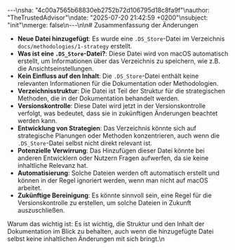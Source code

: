 ---\nsha: "4c00a7565b68830eb2752b72d106795d18c8fa9f"\nauthor: "TheTrustedAdvisor"\ndate: "2025-07-20 21:42:59 +0200"\nsubject: "init"\nmerge: false\n---\n\n# Zusammenfassung der Änderungen

- **Neue Datei hinzugefügt**: Es wurde eine `.DS_Store`-Datei im Verzeichnis `docs/methodologies/1-strategy` erstellt.
- **Was ist eine `.DS_Store`-Datei?**: Diese Datei wird von macOS automatisch erstellt, um Informationen über das Verzeichnis zu speichern, wie z.B. die Ansichtseinstellungen.
- **Kein Einfluss auf den Inhalt**: Die `.DS_Store`-Datei enthält keine relevanten Informationen für die Dokumentation oder Methodologien.
- **Verzeichnisstruktur**: Die Datei ist Teil der Struktur für die strategischen Methoden, die in der Dokumentation behandelt werden.
- **Versionskontrolle**: Diese Datei wird jetzt in der Versionskontrolle verfolgt, was bedeutet, dass sie in zukünftigen Änderungen beachtet werden kann.
- **Entwicklung von Strategien**: Das Verzeichnis könnte sich auf strategische Planungen oder Methoden konzentrieren, auch wenn die `.DS_Store`-Datei selbst nicht direkt relevant ist.
- **Potenzielle Verwirrung**: Das Hinzufügen dieser Datei könnte bei anderen Entwicklern oder Nutzern Fragen aufwerfen, da sie keine inhaltliche Relevanz hat.
- **Automatisierung**: Solche Dateien werden oft automatisch erstellt und können in der Regel ignoriert werden, wenn man nicht auf macOS arbeitet.
- **Zukünftige Bereinigung**: Es könnte sinnvoll sein, eine Regel für die Versionskontrolle zu erstellen, um solche Dateien in Zukunft auszuschließen.

Warum das wichtig ist: Es ist wichtig, die Struktur und den Inhalt der Dokumentation im Blick zu behalten, auch wenn die hinzugefügte Datei selbst keine inhaltlichen Änderungen mit sich bringt.\n